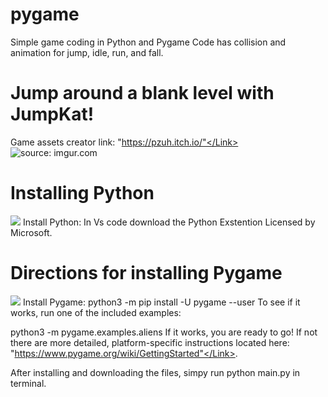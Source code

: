 # pygame
Simple game coding in Python and Pygame
Code has collision and animation for jump, idle, run, and fall.
# Jump around a blank level with JumpKat! 
Game assets creator link: <Link> "https://pzuh.itch.io/"</Link>
<img src="https://i.imgur.com/PVatOem.png" title="source: imgur.com" /></a>

# Installing Python
<img src="https://code.visualstudio.com/assets/docs/python/tutorial/python-extension-marketplace.png"/>
Install Python: In Vs code download the Python Exstention Licensed by Microsoft.

# Directions for installing Pygame
<img src="https://www.pygame.org/images/logo_lofi.png"/>
Install Pygame: 
python3 -m pip install -U pygame --user
To see if it works, run one of the included examples:

python3 -m pygame.examples.aliens
If it works, you are ready to go! If not there are more detailed, platform-specific instructions located here: <Link>"https://www.pygame.org/wiki/GettingStarted"</Link>.

After installing and downloading the files, simpy run python main.py in terminal.

